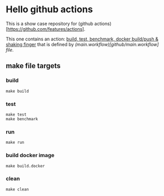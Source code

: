 # Hello github actions

This is a show case repository for (github actions)[https://github.com/features/actions]. 

This one contains an action: [build, test, benchmark, docker build/push & shaking finger](build_test_benchmark_docker_build_push_and_shaking_finger.png) that is defined by _(main.workflow)[github/main.workflow] file_.

## make file targets

### build
```
make build
```

### test
```
make test
make benchmark
```

### run
```
make run
```

### build docker image
```
make build.docker
```

### clean
```
make clean
```